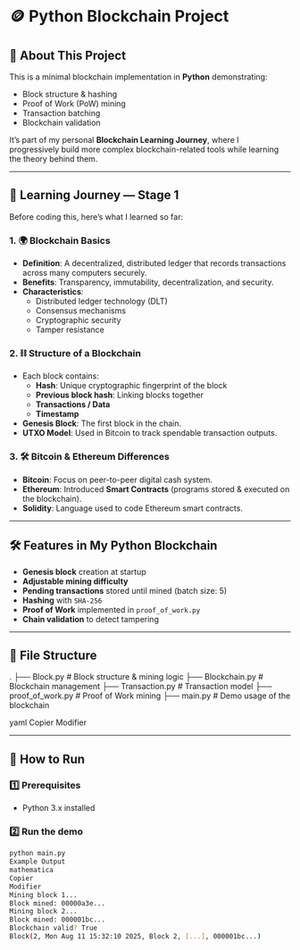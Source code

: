 # 🪙 Python Blockchain Project

## 📌 About This Project
This is a minimal blockchain implementation in **Python** demonstrating:
- Block structure & hashing
- Proof of Work (PoW) mining
- Transaction batching
- Blockchain validation

It’s part of my personal **Blockchain Learning Journey**, where I progressively build more complex blockchain-related tools while learning the theory behind them.

---

## 📖 Learning Journey — Stage 1
Before coding this, here’s what I learned so far:

### 1. 🌍 Blockchain Basics
- **Definition**: A decentralized, distributed ledger that records transactions across many computers securely.
- **Benefits**: Transparency, immutability, decentralization, and security.
- **Characteristics**:
  - Distributed ledger technology (DLT)
  - Consensus mechanisms
  - Cryptographic security
  - Tamper resistance

### 2. ⛓ Structure of a Blockchain
- Each block contains:
  - **Hash**: Unique cryptographic fingerprint of the block
  - **Previous block hash**: Linking blocks together
  - **Transactions / Data**
  - **Timestamp**
- **Genesis Block**: The first block in the chain.
- **UTXO Model**: Used in Bitcoin to track spendable transaction outputs.

### 3. 🛠 Bitcoin & Ethereum Differences
- **Bitcoin**: Focus on peer-to-peer digital cash system.
- **Ethereum**: Introduced **Smart Contracts** (programs stored & executed on the blockchain).
- **Solidity**: Language used to code Ethereum smart contracts.

---

## 🛠 Features in My Python Blockchain
- **Genesis block** creation at startup
- **Adjustable mining difficulty**
- **Pending transactions** stored until mined (batch size: 5)
- **Hashing** with `SHA-256`
- **Proof of Work** implemented in `proof_of_work.py`
- **Chain validation** to detect tampering

---

## 📂 File Structure
.
├── Block.py # Block structure & mining logic
├── Blockchain.py # Blockchain management
├── Transaction.py # Transaction model
├── proof_of_work.py # Proof of Work mining
├── main.py # Demo usage of the blockchain

yaml
Copier
Modifier

---

## 🚀 How to Run

### 1️⃣ Prerequisites
- Python 3.x installed

### 2️⃣ Run the demo
```bash
python main.py
Example Output
mathematica
Copier
Modifier
Mining block 1...
Block mined: 00000a3e...
Mining block 2...
Block mined: 000001bc...
Blockchain valid? True
Block(2, Mon Aug 11 15:32:10 2025, Block 2, [...], 000001bc...)

